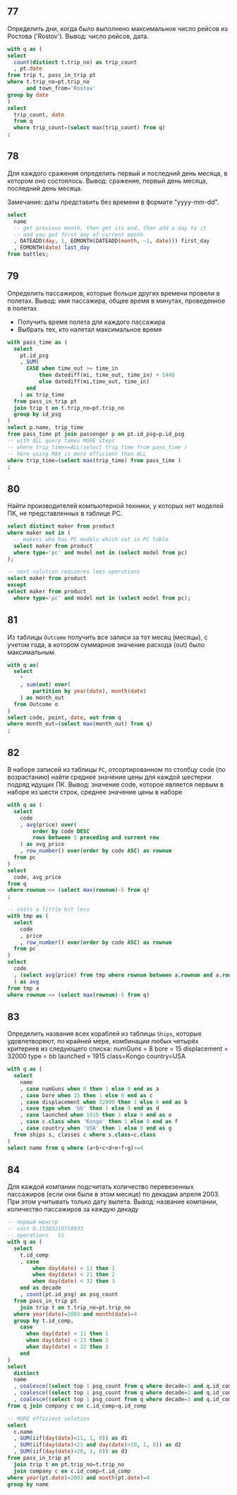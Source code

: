 ## 77

Определить дни, когда было выполнено максимальное число рейсов из
Ростова ('Rostov'). Вывод: число рейсов, дата.

```sql
with q as (
select
  count(distinct t.trip_no) as trip_count
  , pt.date
from trip t, pass_in_trip pt
where t.trip_no=pt.trip_no
      and town_from='Rostov'
group by date
)
select
  trip_count, date
  from q
  where trip_count=(select max(trip_count) from q)
;
```

## 78

Для каждого сражения определить первый и последний день
месяца,
в котором оно состоялось.
Вывод: сражение, первый день месяца, последний
день месяца.

Замечание: даты представить без времени в формате "yyyy-mm-dd".

```sql
select
  name
  -- get previous month, then get its end, then add a day to it
  -- and you get first day of current month
  , DATEADD(day, 1, EOMONTH(DATEADD(month, -1, date))) first_day
  , EOMONTH(date) last_day
from battles;
```

## 79

Определить пассажиров, которые больше других времени провели в полетах.
Вывод: имя пассажира, общее время в минутах, проведенное в полетах

- Получить время полета для каждого пассажира
- Выбрать тех, кто налетал максимальное время

```sql
with pass_time as (
  select
    pt.id_psg
    , SUM(
      CASE when time_out >= time_in
          then datediff(mi, time_out, time_in) + 1440
          else datediff(mi,time_out, time_in)
      end
    ) as trip_time
  from pass_in_trip pt
  join trip t on t.trip_no=pt.trip_no
  group by id_psg
)
select p.name, trip_time
from pass_time pt join passenger p on pt.id_psg=p.id_psg
-- with ALL query takes MORE steps
-- where trip_time>=ALL(select trip_time from pass_time )
-- here using MAX is more efficient than ALL
where trip_time=(select max(trip_time) from pass_time )
;
```

## 80

Найти производителей компьютерной техники, у которых нет моделей ПК, не представленных в таблице PC.

```sql
select distinct maker from product
where maker not in (
  -- makers who has PC models which not in PC table
  select maker from product
  where type='pc' and model not in (select model from pc)
);

-- next solution requieres less operations
select maker from product
except
select maker from product
  where type='pc' and model not in (select model from pc);
```

## 81

Из таблицы `Outcome` получить все записи за тот месяц (месяцы), с учетом года, в котором суммарное значение расхода (out) было максимальным.

```sql
with q as(
  select
    *
    , sum(out) over(
        partition by year(date), month(date)
    ) as month_out
  from Outcome o
)
select code, point, date, out from q
where month_out=(select max(month_out) from q)
;
```

## 82

В наборе записей из таблицы `PC`, отсортированном по столбцу code (по возрастанию) найти среднее значение цены для каждой шестерки подряд идущих ПК.
Вывод: значение code, которое является первым в наборе из шести строк, среднее значение цены в наборе

```sql
with q as (
  select
    code
    , avg(price) over(
        order by code DESC
        rows between 5 preceding and current row
    ) as avg_price
    , row_number() over(order by code ASC) as rownum
  from pc
)
select
  code, avg_price
from q
where rownum <= (select max(rownum)-5 from q)
;

-- costs a little bit less
with tmp as (
  select
    code
    , price
    , row_number() over(order by code ASC) as rownum
  from pc
)
select
  code
  , (select avg(price) from tmp where rownum between a.rownum and a.rownum+5
  ) as avg
from tmp a
where rownum <= (select max(rownum)-5 from q)
```

## 83

Определить названия всех кораблей из таблицы `Ships`, которые удовлетворяют, по крайней мере, комбинации любых четырёх критериев из следующего списка:
numGuns = 8
bore = 15
displacement = 32000
type = bb
launched = 1915
class=Kongo
country=USA

```sql
with q as (
  select
    name
    , case numGuns when 8 then 1 else 0 end as a
    , case bore when 15 then 1 else 0 end as c
    , case displacement when 32000 then 1 else 0 end as b
    , case type when 'bb' then 1 else 0 end as d
    , case launched when 1915 then 1 else 0 end as e
    , case c.class when 'Kongo' then 1 else 0 end as f
    , case country when 'USA' then 1 else 0 end as g
  from ships s, classes c where s.class=c.class
)
select name from q where (a+b+c+d+e+f+g)>=4
```

## 84

Для каждой компании подсчитать количество перевезенных пассажиров (если они были в этом месяце) по декадам апреля 2003. При этом учитывать только дату вылета.
Вывод: название компании, количество пассажиров за каждую декаду

```sql
-- первый монстр
-- cost	0.15383219718933
-- operations	51
with q as (
  select
    t.id_comp
    , case
        when day(date) < 11 then 1
        when day(date) < 21 then 2
        when day(date) < 32 then 3
    end as decade
    , count(pt.id_psg) as psg_count
  from pass_in_trip pt
    join trip t on t.trip_no=pt.trip_no
  where year(date)=2003 and month(date)=4
  group by t.id_comp,
    case
      when day(date) < 11 then 1
      when day(date) < 21 then 2
      when day(date) < 32 then 3
    end
)
select
  distinct
  name
  , coalesce((select top 1 psg_count from q where decade=1 and q.id_comp=c.id_comp), 0) as '1'
  , coalesce((select top 1 psg_count from q where decade=2 and q.id_comp=c.id_comp), 0) as '2'
  , coalesce((select top 1 psg_count from q where decade=3 and q.id_comp=c.id_comp), 0) as '3'
from q join company c on c.id_comp=q.id_comp

-- MORE efficient solution
select
  c.name
  , SUM(iif(day(date)<11, 1, 0)) as d1
  , SUM(iif(day(date)<21 and day(date)>10, 1, 0)) as d2
  , SUM(iif(day(date)>20, 1, 0)) as d3
from pass_in_trip pt
  join trip t on pt.trip_no=t.trip_no
  join company c on c.id_comp=t.id_comp
where year(pt.date)=2003 and month(pt.date)=4
group by name
```

